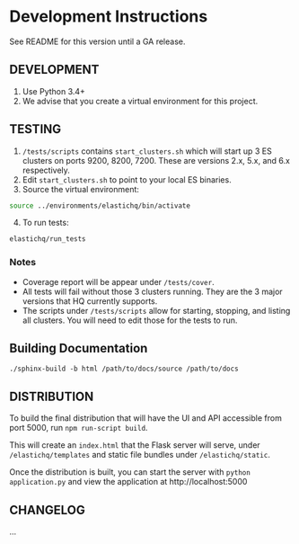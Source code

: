 # Development Instructions

See README for this version until a GA release.


## DEVELOPMENT

1. Use Python 3.4+
2. We advise that you create a virtual environment for this project.

## TESTING

1. ``/tests/scripts`` contains ``start_clusters.sh`` which will start up 3 ES clusters on ports 9200, 8200, 7200. These are versions 2.x, 5.x, and 6.x respectively.
2. Edit ``start_clusters.sh`` to point to your local ES binaries.
3. Source the virtual environment:
```sh
source ../environments/elastichq/bin/activate
```
4. To run tests:
```sh
elastichq/run_tests
```

### Notes

* Coverage report will be appear under ``/tests/cover``.
* All tests will fail without those 3 clusters running. They are the 3 major versions that HQ currently supports. 
* The scripts under ``/tests/scripts`` allow for starting, stopping, and listing all clusters. You will need to edit those for the tests to run.

## Building Documentation

``./sphinx-build -b html /path/to/docs/source /path/to/docs``

## DISTRIBUTION


To build the final distribution that will have the UI and API accessible from port 5000, run `npm run-script build`.

This will create an `index.html` that the Flask server will serve, under `/elastichq/templates` and static file bundles under `/elastichq/static`.

Once the distribution is built, you can start the server with `python application.py` and view the application at http://localhost:5000

## CHANGELOG

...

